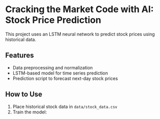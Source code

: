 # Cracking the Market Code with AI: Stock Price Prediction

This project uses an LSTM neural network to predict stock prices using historical data.

## Features
- Data preprocessing and normalization
- LSTM-based model for time series prediction
- Prediction script to forecast next-day stock prices

## How to Use
1. Place historical stock data in `data/stock_data.csv`
2. Train the model:
